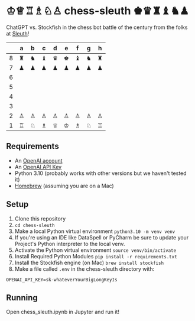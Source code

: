 # ♔♕♖♗♘♙ chess-sleuth ♚♛♜♝♞♟︎
ChatGPT vs. Stockfish in the chess bot battle of the century from the folks at [Sleuth](https://hellosleuth.com/)!

|   | a | b | c | d | e | f | g | h |
|---|---|---|---|---|---|---|---|---|
| 8 | ♜ | ♞ | ♝ | ♛ | ♚ | ♝ | ♞ | ♜ |
| 7 | ♟ | ♟ | ♟ | ♟ | ♟ | ♟ | ♟ | ♟ |
| 6 |   |   |   |   |   |   |   |   |
| 5 |   |   |   |   |   |   |   |   |
| 4 |   |   |   |   |   |   |   |   |
| 3 |   |   |   |   |   |   |   |   |
| 2 | ♙ | ♙ | ♙ | ♙ | ♙ | ♙ | ♙ | ♙ |
| 1 | ♖ | ♘ | ♗ | ♕ | ♔ | ♗ | ♘ | ♖ |


## Requirements
* An [OpenAI account](https://platform.openai.com/signup?launch)
* An [OpenAI API Key](https://platform.openai.com/account/api-keys)
* Python 3.10 (probably works with other versions but we haven't tested it)
* [Homebrew](https://brew.sh/) (assuming you are on a Mac)

## Setup
1. Clone this repository
2. `cd chess-sleuth`
3. Make a local Python virtual environment `python3.10 -m venv venv`
4. If you're using an IDE like DataSpell or PyCharm be sure to update your Project's Python interpreter to the local venv.
5. Activate the Python virtual environment `source venv/bin/activate`
6. Install Required Python Modules `pip install -r requirements.txt`
7. Install the Stockfish engine (on Mac) `brew install stockfish`
8. Make a file called `.env` in the chess-sleuth directory with:
```
OPENAI_API_KEY=sk-whateverYourBigLongKeyIs
```

## Running
Open chess_sleuth.ipynb in Jupyter and run it!
